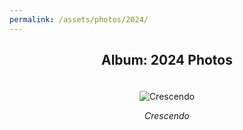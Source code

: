 ```yaml
---
permalink: /assets/photos/2024/
---
```


<div style="text-align: center;">
  <h2>Album: 2024 Photos</h2>

  <div style="display: inline-block; text-align: center; margin: 20px;">
    <img src="{{ site.baseurl}}/assets/photos/2024/crescendo.png" alt="Crescendo">
    <p style="font-style: italic;">Crescendo</p>
  </div>
</div>
